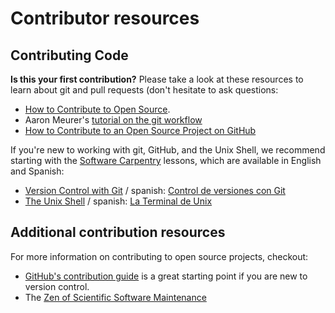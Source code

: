 # Contributor resources

## Contributing Code

**Is this your first contribution?**
Please take a look at these resources to learn about git and pull requests (don't
hesitate to ask questions:

* [How to Contribute to Open Source](https://opensource.guide/how-to-contribute/).
* Aaron Meurer's [tutorial on the git workflow](http://www.asmeurer.com/git-workflow/)
* [How to Contribute to an Open Source Project on GitHub](https://egghead.io/courses/how-to-contribute-to-an-open-source-project-on-github)

If you're new to working with git, GitHub, and the Unix Shell, we recommend 
starting with the [Software Carpentry](https://software-carpentry.org/) lessons, 
which are available in English and Spanish:

* [Version Control with Git](http://swcarpentry.github.io/git-novice/) / spanish: [Control de
versiones con Git](https://swcarpentry.github.io/git-novice-es/)
* [The Unix Shell](http://swcarpentry.github.io/shell-novice/) / spanish:
[La Terminal de Unix](https://swcarpentry.github.io/shell-novice-es/)

## Additional contribution resources
For more information on contributing to open source projects, checkout:

*  [GitHub's contribution guide](https://guides.github.com/activities/contributing-to-open-source/)
is a great starting point if you are new to version control.
* The [Zen of Scientific Software Maintenance](https://jrleeman.github.io/ScientificSoftwareMaintenance/)